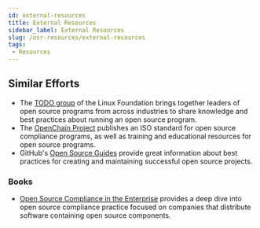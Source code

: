 ```yaml
---
id: external-resources
title: External Resources
sidebar_label: External Resources
slug: /osr-resources/external-resources
tags:
 - Resources
---
```


## Similar Efforts

- The [TODO group](https://todogroup.org/) of the Linux Foundation brings together leaders of open source programs from across industries to share knowledge and best practices about running an open source program.
- The [OpenChain Project](https://www.openchainproject.org/) publishes an ISO standard for open source compliance programs, as well as training and educational resources for open source programs.
- GitHub's [Open Source Guides](https://opensource.guide/) provide great information about best practices for creating and maintaining successful open source projects.

### Books

- [Open Source Compliance in the Enterprise](https://www.linuxfoundation.org/resources/publications/open-source-compliance-in-the-enterprise) provides a deep dive into open source compliance practice focused on companies that distribute software containing open source components.
